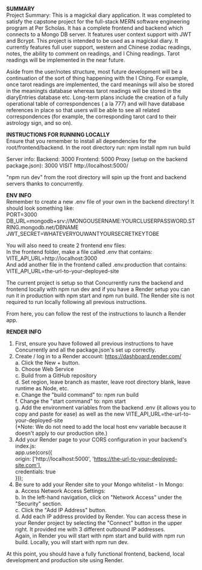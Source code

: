 **SUMMARY**
<br />
Project Summary: This is a magickal diary application. It was completed to satisfy the capstone project for the full-stack MERN software engineering program at Per Scholas.
It has a complete frontend and backend which connects to a Mongo DB server. It features user context support with JWT and Bcrypt.
This project is intended to be used as a magickal diary. It currently features full user support, western and Chinese zodiac readings, notes, the ability to comment on readings, and I Ching readings.
Tarot readings will be implemented in the near future.

Aside from the user/notes structure, most future development will be a continuation of the sort of thing happening with the I Ching.
For example, once tarot readings are implemented, the card meanings will also be stored in the meaningts database whereas tarot readings will be stored in the diaryEntries database etc.
Long-term plans include the creation of a fully operational table of correspondences ( a la 777) and will have database references in place so that users will be able to see all related correspondences (for example, the corresponding tarot card to their astrology sign, and so on).
<br />


**INSTRUCTIONS FOR RUNNING LOCALLY**
<br />
Ensure that you remember to install all dependencies for the root/frontend/backend. In the root directory run:
npm install
npm run build


Server info: Backend: 3000 Frontend: 5000 Proxy (setup on the backend package.json): 3000 VISIT http://localhost:5000/

"npm run dev" from the root directory will spin up the front and backend servers thanks to concurrently.

**ENV INFO**
<br />
Remember to create a new .env file of your own in the backend directory! It should look something like:
<br />
PORT=3000
<br />
DB_URL=mongodb+srv://MONGOUSERNAME:YOURCLUSERPASSWORD.STRING.mongodb.net/DBNAME
<br />
JWT_SECRET=WHATEVERYOUWANTYOURSECRETKEYTOBE
<br />

You will also need to create 2 frontend env files:
<br />
In the frontend folder, make a file called .env that contains:
<br />
VITE_API_URL=http://localhost:3000
<br />
And add another file in the frontend called .env.production that contains:
<br />
VITE_API_URL=the-url-to-your-deployed-site
<br />

The current project is setup so that Concurrently runs the backend and frontend locally with npm run dev and if you have a Render setup you can run it in production with npm start and npm run build. The Render site is not required to run locally following all previous instructions.
<br />

From here, you can follow the rest of the instructions to launch a Render app.
<br />

**RENDER INFO**
<br />
1. First, ensure you have followed all previous instructions to have Concurrently and all the package.json's set up correctly.
2. Create / log in to a Render account: https://dashboard.render.com/
    <br />
    a. Click the New + button.
    <br />
    b. Choose Web Service
    <br />
    c. Build from a GitHub repository
    <br />
    d. Set region, leave branch as master, leave root directory blank, leave runtime as Node, etc.
    <br />
    e. Change the "build command" to: npm run build
    <br />
    f. Change the "start command" to: npm start
    <br />
    g. Add the environment variables from the backend .env (it allows you to copy and paste for ease) as well as the new VITE_API_URL=the-url-to-your-deployed-site
    <br />
    (*Note: We do not need to add the local host env variable because it doesn't apply to our production site.)
    <br />
3. Add your Render page to your CORS configuration in your backend's index.js:
    <br />
    app.use(cors({
    <br />
        origin: ['http://localhost:5000', 'https://the-url-to-your-deployed-site.com'],
    <br />
        credentials: true
    <br />
    }));
    <br />
4. Be sure to add your Render site to your Mongo whitelist - In Mongo:
    <br />
    a. Access Network Access Settings:
    <br />
    b. In the left-hand navigation, click on "Network Access" under the "Security" section.
    <br />
    c. Click the "Add IP Address" button.
    <br />
    d. Add each IP address provided by Render. You can access these in your Render project by selecting the "Connect" button in the upper right. It provided me with 3 different outbound IP addresses.
    <br />
    Again, in Render you will start with npm start and build with npm run build. Locally, you will start with npm run dev.
    <br />

At this point, you should have a fully functional frontend, backend, local development and production site using Render.